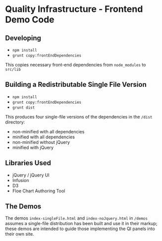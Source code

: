 # Quality Infrastructure - Frontend Demo Code

## Developing

- `npm install`
- `grunt copy:frontEndDependencies`

This copies necessary front-end dependencies from `node_modules` to `src/lib`

## Building a Redistributable Single File Version

- `npm install`
- `grunt copy:frontEndDependencies`
- `grunt dist`

This produces four single-file versions of the dependencies in the `/dist` directory:
- non-minified with all dependencies
- minified with all dependencies
- non-minified without jQuery
- minified with jQuery

## Libraries Used
- jQuery / jQuery UI
- Infusion
- D3
- Floe Chart Authoring Tool

## The Demos

The demos `index-singleFile.html` and `index-noJquery.html` in `/demos` assumes a single-file distribution has been built and use it in their markup; these demos are intended to guide those implementing the QI panels into their own site.
